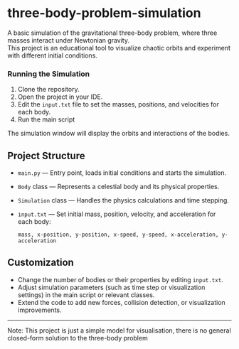 # three-body-problem-simulation

A basic simulation of the gravitational three-body problem, where three masses interact under Newtonian gravity. <br>
This project is an educational tool to visualize chaotic orbits and experiment with different initial conditions.

### Running the Simulation

1. Clone the repository.
2. Open the project in your IDE.
3. Edit the `input.txt` file to set the masses, positions, and velocities for each body.
4. Run the main script

The simulation window will display the orbits and interactions of the bodies.

## Project Structure

- `main.py` — Entry point, loads initial conditions and starts the simulation.
- `Body` class — Represents a celestial body and its physical properties.
- `Simulation` class — Handles the physics calculations and time stepping.
- `input.txt` — Set initial mass, position, velocity, and acceleration for each body:
  
  ```
  mass, x-position, y-position, x-speed, y-speed, x-acceleration, y-acceleration
  ```

## Customization

- Change the number of bodies or their properties by editing `input.txt`.
- Adjust simulation parameters (such as time step or visualization settings) in the main script or relevant classes.
- Extend the code to add new forces, collision detection, or visualization improvements.

---

Note: This project is just a simple model for visualisation, there is no general closed-form solution to the three-body problem
